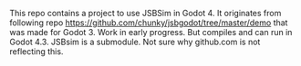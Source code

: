This repo contains a project to use JSBSim in Godot 4.
It originates from following repo https://github.com/chunky/jsbgodot/tree/master/demo that was made for Godot 3.
Work in early progress. But compiles and can run in Godot 4.3.
JSBsim is a submodule. Not sure why github.com is not reflecting this.
